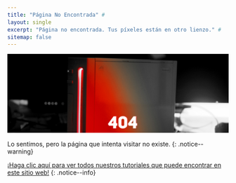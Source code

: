 ```yaml
---
title: "Página No Encontrada" #
layout: single
excerpt: "Página no encontrada. Tus píxeles están en otro lienzo." #
sitemap: false
---
```


![404](/images/404.jpg)

Lo sentimos, pero la página que intenta visitar no existe.
{: .notice--warning}

[¡Haga clic aquí para ver todos nuestros tutoriales que puede encontrar en este sitio web!](site-navigation)
{: .notice--info}
